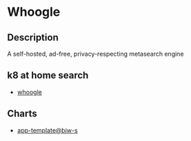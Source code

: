 # Whoogle

## Description

A self-hosted, ad-free, privacy-respecting metasearch engine

## k8 at home search

- [whoogle](https://nanne.dev/k8s-at-home-search/#/whoogle)

## Charts

- [app-template@bjw-s](https://bjw-s.github.io/helm-charts/)
